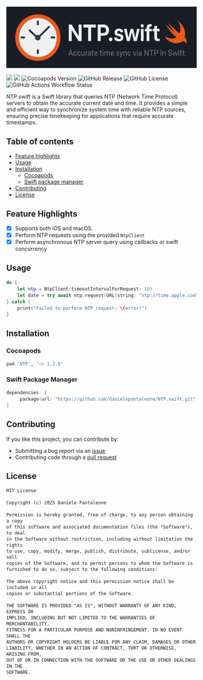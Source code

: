 ![](https://github.com/danielepantaleone/NTP.swift/blob/master/Banner.png?raw=true)

[![](https://img.shields.io/endpoint?url=https%3A%2F%2Fswiftpackageindex.com%2Fapi%2Fpackages%2Fdanielepantaleone%2FNTP.swift%2Fbadge%3Ftype%3Dswift-versions)](https://swiftpackageindex.com/danielepantaleone/NTP.swift)
[![](https://img.shields.io/endpoint?url=https%3A%2F%2Fswiftpackageindex.com%2Fapi%2Fpackages%2Fdanielepantaleone%2FNTP.swift%2Fbadge%3Ftype%3Dplatforms)](https://swiftpackageindex.com/danielepantaleone/NTP.swift)
![Cocoapods Version](https://img.shields.io/cocoapods/v/NTP)
![GitHub Release](https://img.shields.io/github/v/release/danielepantaleone/NTP.swift)
![GitHub License](https://img.shields.io/github/license/danielepantaleone/NTP.swift)
![GitHub Actions Workflow Status](https://img.shields.io/github/actions/workflow/status/danielepantaleone/NTP.swift/swift-build.yml)

NTP.swift is a Swift library that queries NTP (Network Time Protocol) servers to obtain the accurate current date and time. 
It provides a simple and efficient way to synchronize system time with reliable NTP sources, ensuring precise timekeeping for applications that require accurate timestamps.

## Table of contents

* [Feature highlights](#feature-highlights)
* [Usage](#usage)
* [Installation](#installation)
    * [Cocoapods](#cocoapods)
    * [Swift package manager](#swift-package-manager)
* [Contributing](#contributing)
* [License](#license)

## Feature Highlights

- [x] Supports both iOS and macOS.
- [x] Perform NTP requests using the provided `NtpClient`
- [x] Perform asynchronous NTP server query using callbacks or swift concurrency 

## Usage

```swift
do {
    let ntp = NtpClient(timeoutIntervalForRequest: 10)
    let date = try await ntp.request(URL(string: "ntp://time.apple.com")!)
} catch {
    print("Failed to perform NTP request: \(error)")
}
```

## Installation

### Cocoapods

```ruby
pod 'NTP', '~> 1.2.0'
```

### Swift Package Manager

```swift
dependencies: [
    .package(url: "https://github.com/danielepantaleone/NTP.swift.git", .upToNextMajor(from: "1.2.0"))
]
```

## Contributing

If you like this project, you can contribute by:

- Submitting a bug report via an [issue](https://github.com/danielepantaleone/NTP.swift/issues)
- Contributing code through a [pull request](https://github.com/danielepantaleone/NTP.swift/pulls)

## License

```
MIT License

Copyright (c) 2025 Daniele Pantaleone

Permission is hereby granted, free of charge, to any person obtaining a copy
of this software and associated documentation files (the "Software"), to deal
in the Software without restriction, including without limitation the rights
to use, copy, modify, merge, publish, distribute, sublicense, and/or sell
copies of the Software, and to permit persons to whom the Software is
furnished to do so, subject to the following conditions:

The above copyright notice and this permission notice shall be included in all
copies or substantial portions of the Software.

THE SOFTWARE IS PROVIDED "AS IS", WITHOUT WARRANTY OF ANY KIND, EXPRESS OR
IMPLIED, INCLUDING BUT NOT LIMITED TO THE WARRANTIES OF MERCHANTABILITY,
FITNESS FOR A PARTICULAR PURPOSE AND NONINFRINGEMENT. IN NO EVENT SHALL THE
AUTHORS OR COPYRIGHT HOLDERS BE LIABLE FOR ANY CLAIM, DAMAGES OR OTHER
LIABILITY, WHETHER IN AN ACTION OF CONTRACT, TORT OR OTHERWISE, ARISING FROM,
OUT OF OR IN CONNECTION WITH THE SOFTWARE OR THE USE OR OTHER DEALINGS IN THE
SOFTWARE.
```
